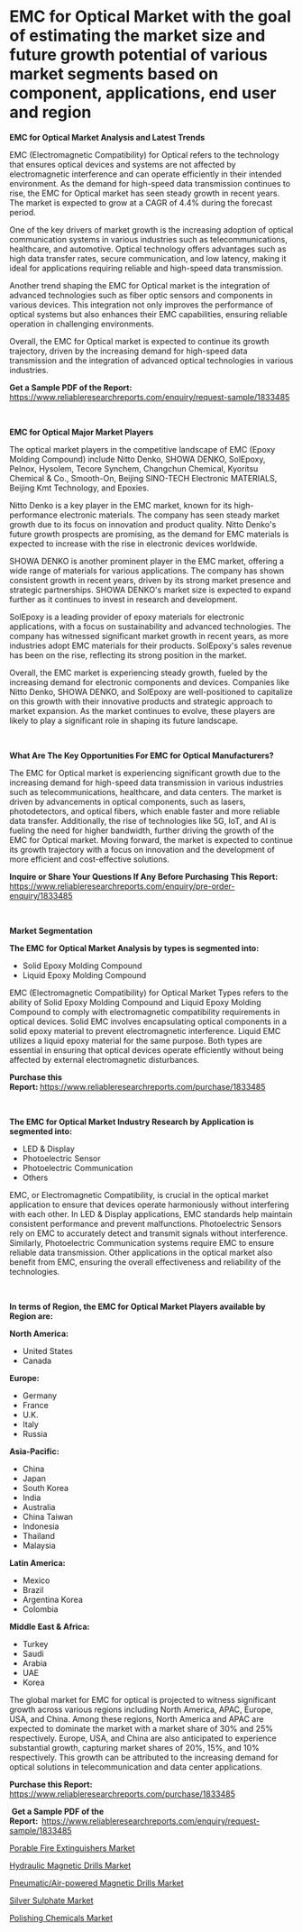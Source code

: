 <p><h1>EMC for Optical Market with the goal of estimating the market size and future growth potential of various market segments based on component, applications, end user and region</h1></p><p><strong>EMC for Optical Market Analysis and Latest Trends</strong></p>
<p><p>EMC (Electromagnetic Compatibility) for Optical refers to the technology that ensures optical devices and systems are not affected by electromagnetic interference and can operate efficiently in their intended environment. As the demand for high-speed data transmission continues to rise, the EMC for Optical market has seen steady growth in recent years. The market is expected to grow at a CAGR of 4.4% during the forecast period.</p><p>One of the key drivers of market growth is the increasing adoption of optical communication systems in various industries such as telecommunications, healthcare, and automotive. Optical technology offers advantages such as high data transfer rates, secure communication, and low latency, making it ideal for applications requiring reliable and high-speed data transmission.</p><p>Another trend shaping the EMC for Optical market is the integration of advanced technologies such as fiber optic sensors and components in various devices. This integration not only improves the performance of optical systems but also enhances their EMC capabilities, ensuring reliable operation in challenging environments.</p><p>Overall, the EMC for Optical market is expected to continue its growth trajectory, driven by the increasing demand for high-speed data transmission and the integration of advanced optical technologies in various industries.</p></p>
<p><strong>Get a Sample PDF of the Report:&nbsp;</strong> <a href="https://www.reliableresearchreports.com/enquiry/request-sample/1833485">https://www.reliableresearchreports.com/enquiry/request-sample/1833485</a></p>
<p>&nbsp;</p>
<p><strong>EMC for Optical Major Market Players</strong></p>
<p><p>The optical market players in the competitive landscape of EMC (Epoxy Molding Compound) include Nitto Denko, SHOWA DENKO, SolEpoxy, Pelnox, Hysolem, Tecore Synchem, Changchun Chemical, Kyoritsu Chemical & Co., Smooth-On, Beijing SINO-TECH Electronic MATERIALS, Beijing Kmt Technology, and Epoxies.</p><p>Nitto Denko is a key player in the EMC market, known for its high-performance electronic materials. The company has seen steady market growth due to its focus on innovation and product quality. Nitto Denko's future growth prospects are promising, as the demand for EMC materials is expected to increase with the rise in electronic devices worldwide.</p><p>SHOWA DENKO is another prominent player in the EMC market, offering a wide range of materials for various applications. The company has shown consistent growth in recent years, driven by its strong market presence and strategic partnerships. SHOWA DENKO's market size is expected to expand further as it continues to invest in research and development.</p><p>SolEpoxy is a leading provider of epoxy materials for electronic applications, with a focus on sustainability and advanced technologies. The company has witnessed significant market growth in recent years, as more industries adopt EMC materials for their products. SolEpoxy's sales revenue has been on the rise, reflecting its strong position in the market.</p><p>Overall, the EMC market is experiencing steady growth, fueled by the increasing demand for electronic components and devices. Companies like Nitto Denko, SHOWA DENKO, and SolEpoxy are well-positioned to capitalize on this growth with their innovative products and strategic approach to market expansion. As the market continues to evolve, these players are likely to play a significant role in shaping its future landscape.</p></p>
<p>&nbsp;</p>
<p><strong>What Are The Key Opportunities For EMC for Optical Manufacturers?</strong></p>
<p><p>The EMC for Optical market is experiencing significant growth due to the increasing demand for high-speed data transmission in various industries such as telecommunications, healthcare, and data centers. The market is driven by advancements in optical components, such as lasers, photodetectors, and optical fibers, which enable faster and more reliable data transfer. Additionally, the rise of technologies like 5G, IoT, and AI is fueling the need for higher bandwidth, further driving the growth of the EMC for Optical market. Moving forward, the market is expected to continue its growth trajectory with a focus on innovation and the development of more efficient and cost-effective solutions.</p></p>
<p><strong>Inquire or Share Your Questions If Any Before Purchasing This Report:</strong> <a href="https://www.reliableresearchreports.com/enquiry/pre-order-enquiry/1833485">https://www.reliableresearchreports.com/enquiry/pre-order-enquiry/1833485</a></p>
<p>&nbsp;</p>
<p><strong>Market Segmentation</strong></p>
<p><strong>The EMC for Optical Market Analysis by types is segmented into:</strong></p>
<p><ul><li>Solid Epoxy Molding Compound</li><li>Liquid Epoxy Molding Compound</li></ul></p>
<p><p>EMC (Electromagnetic Compatibility) for Optical Market Types refers to the ability of Solid Epoxy Molding Compound and Liquid Epoxy Molding Compound to comply with electromagnetic compatibility requirements in optical devices. Solid EMC involves encapsulating optical components in a solid epoxy material to prevent electromagnetic interference. Liquid EMC utilizes a liquid epoxy material for the same purpose. Both types are essential in ensuring that optical devices operate efficiently without being affected by external electromagnetic disturbances.</p></p>
<p><strong>Purchase this Report:&nbsp;</strong><a href="https://www.reliableresearchreports.com/purchase/1833485">https://www.reliableresearchreports.com/purchase/1833485</a></p>
<p>&nbsp;</p>
<p><strong>The EMC for Optical Market Industry Research by Application is segmented into:</strong></p>
<p><ul><li>LED & Display</li><li>Photoelectric Sensor</li><li>Photoelectric Communication</li><li>Others</li></ul></p>
<p><p>EMC, or Electromagnetic Compatibility, is crucial in the optical market application to ensure that devices operate harmoniously without interfering with each other. In LED & Display applications, EMC standards help maintain consistent performance and prevent malfunctions. Photoelectric Sensors rely on EMC to accurately detect and transmit signals without interference. Similarly, Photoelectric Communication systems require EMC to ensure reliable data transmission. Other applications in the optical market also benefit from EMC, ensuring the overall effectiveness and reliability of the technologies.</p></p>
<p>&nbsp;</p>
<p><strong>In terms of Region, the EMC for Optical Market Players available by Region are:</strong></p>
<p>
    <p> <strong> North America: </strong>
        <ul>
            <li>United States</li>
            <li>Canada</li>
        </ul>
        </p> 
    <p> <strong> Europe: </strong>
        <ul>
            <li>Germany</li>
            <li>France</li>
            <li>U.K.</li>
            <li>Italy</li>
            <li>Russia</li>
        </ul>
        </p> 
    <p> <strong> Asia-Pacific: </strong>
        <ul>
            <li>China</li>
            <li>Japan</li>
            <li>South Korea</li>
            <li>India</li>
            <li>Australia</li>
            <li>China Taiwan</li>
            <li>Indonesia</li>
            <li>Thailand</li>
            <li>Malaysia</li>
        </ul>
        </p> 
    <p> <strong> Latin America: </strong>
        <ul>
            <li>Mexico</li>
            <li>Brazil</li>
            <li>Argentina Korea</li>
            <li>Colombia</li>
        </ul>
        </p> 
    <p> <strong> Middle East & Africa: </strong>
        <ul>
            <li>Turkey</li>
            <li>Saudi</li>
            <li>Arabia</li>
            <li>UAE</li>
            <li>Korea</li>
        </ul>
    </p>
    </p>
<p><p>The global market for EMC for optical is projected to witness significant growth across various regions including North America, APAC, Europe, USA, and China. Among these regions, North America and APAC are expected to dominate the market with a market share of 30% and 25% respectively. Europe, USA, and China are also anticipated to experience substantial growth, capturing market shares of 20%, 15%, and 10% respectively. This growth can be attributed to the increasing demand for optical solutions in telecommunication and data center applications.</p></p>
<p><strong>Purchase this Report: </strong><a href="https://www.reliableresearchreports.com/purchase/1833485">https://www.reliableresearchreports.com/purchase/1833485</a></p>
<p>&nbsp;<strong>Get a Sample PDF of the Report:&nbsp;&nbsp;</strong><a href="https://www.reliableresearchreports.com/enquiry/request-sample/1833485">https://www.reliableresearchreports.com/enquiry/request-sample/1833485</a></p>
<p><strong></strong></p>
<p><p><a href="https://github.com/luckyshygirl/Market-Research-Report-List-3/blob/main/porable-fire-extinguishers-market.md">Porable Fire Extinguishers Market</a></p><p><a href="https://github.com/JameTravis/Market-Research-Report-List-3/blob/main/hydraulic-magnetic-drills-market.md">Hydraulic Magnetic Drills Market</a></p><p><a href="https://github.com/vimar16th/Market-Research-Report-List-3/blob/main/pneumaticair-powered-magnetic-drills-market.md">Pneumatic/Air-powered Magnetic Drills Market</a></p><p><a href="https://issuu.com/reportprime-2/docs/silver-sulphate-market-size-2030.pptx">Silver Sulphate Market</a></p><p><a href="https://issuu.com/reportprime-2/docs/polishing-chemicals-market-size-2030.pptx">Polishing Chemicals Market</a></p></p>